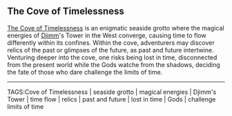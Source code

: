 ## The Cove of Timelessness

[The Cove of Timelessness](.md) is an enigmatic seaside grotto where the magical energies of [Djimm](../People/Djimm.md)'s Tower in the West converge, causing time to flow differently within its confines. Within the cove, adventurers may discover relics of the past or glimpses of the future, as past and future intertwine. Venturing deeper into the cove, one risks being lost in time, disconnected from the present world while the Gods watche from the shadows, deciding the fate of those who dare challenge the limits of time.


---

TAGS:Cove of Timelessness | seaside grotto | magical energies | Djimm's Tower | time flow | relics | past and future | lost in time | Gods | challenge limits of time
